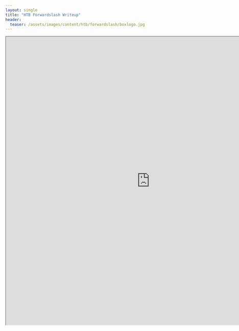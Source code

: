 ```yaml
---
layout: single
title: "HTB Forwardslash Writeup"
header:
  teaser: /assets/images/content/htb/forwardslash/boxlogo.jpg
---
```


<iframe height="900" src="https://drive.google.com/viewerng/viewer?embedded=true&amp;url=https://c4ebt.github.io/content/htb/Forwardslash-Writeup.pdf" width="900"></iframe>

